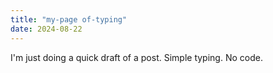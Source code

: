 ```yaml
---
title: "my-page of-typing"
date: 2024-08-22
---
```

I'm just doing a quick draft of a post. Simple typing. No code.
